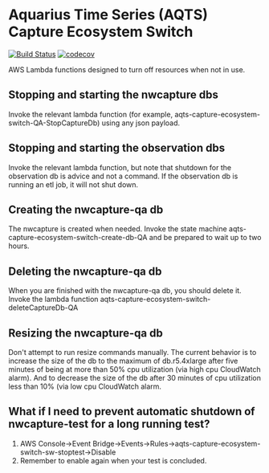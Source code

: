 # Aquarius Time Series (AQTS) Capture Ecosystem Switch
[![Build Status](https://travis-ci.org/usgs/aqts-capture-ecosystem-switch.svg?branch=master)](https://travis-ci.org/usgs/aqts-capture-ecosystem-switch)
[![codecov](https://codecov.io/gh/usgs/aqts-capture-ecosystem-switch/branch/master/graph/badge.svg)](https://codecov.io/gh/usgs/aqts-capture-ecosystem-switch)

AWS Lambda functions designed to turn off resources when not in use.

## Stopping and starting the nwcapture dbs

Invoke the relevant lambda function (for example, aqts-capture-ecosystem-switch-QA-StopCaptureDb) using any json payload.

## Stopping and starting the observation dbs

Invoke the relevant lambda function, but note that shutdown for the observation db is advice and not a command.  If the
observation db is running an etl job, it will not shut down.

## Creating the nwcapture-qa db

The nwcapture is created when needed.  Invoke the state machine aqts-capture-ecosystem-switch-create-db-QA and be 
prepared to wait up to two hours.

## Deleting the nwcapture-qa db

When you are finished with the nwcapture-qa db, you should delete it.  Invoke the lambda function 
aqts-capture-ecosystem-switch-deleteCaptureDb-QA

## Resizing the nwcapture-qa db

Don't attempt to run resize commands manually.  The current behavior is to increase the size of the db to the 
maximum of db.r5.4xlarge after five minutes of being at more than 50% cpu utilization (via high cpu CloudWatch alarm).
And to decrease the size of the db after 30 minutes of cpu utilization less than 10% (via low cpu CloudWatch alarm.

## What if I need to prevent automatic shutdown of nwcapture-test for a long running test?

1. AWS Console->Event Bridge->Events->Rules->aqts-capture-ecosystem-switch-sw-stoptest->Disable
2. Remember to enable again when your test is concluded.
